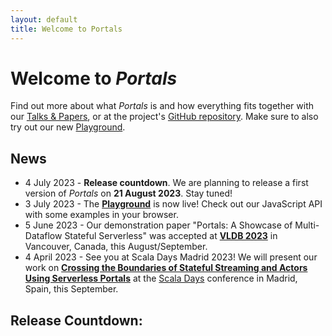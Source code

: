 ```yaml
---
layout: default
title: Welcome to Portals
---
```


# Welcome to *Portals*

Find out more about what *Portals* is and how everything fits together with our [Talks & Papers](/talks-&-papers), or at the project's [GitHub repository](https://github.com/portals-project). Make sure to also try out our new [Playground](https://www.portals-project.org/playground/).

## News

* 4 July 2023 - **Release countdown**. We are planning to release a first version of *Portals* on **21 August 2023**. Stay tuned!
* 3 July 2023 - The **[Playground](https://www.portals-project.org/playground/)** is now live! Check out our JavaScript API with some examples in your browser.
* 5 June 2023 - Our demonstration paper "Portals: A Showcase of Multi-Dataflow Stateful Serverless" was accepted at **[VLDB 2023](https://vldb.org/2023)** in Vancouver, Canada, this August/September.
* 4 April 2023 - See you at Scala Days Madrid 2023! We will present our work on **[Crossing the Boundaries of Stateful Streaming and Actors Using Serverless Portals](https://scaladays.org/madrid-2023/crossing-the-boundaries-of-stateful-streaming-and-actors-using-serverless-portals)** at the [Scala Days](https://scaladays.org/) conference in Madrid, Spain, this September.

<h2>Release Countdown: <span class="portals" id="countdown"></span></h2>

<script>
let date = new Date("Aug 21, 2023").getTime();
let x = setInterval(function() {
  let now = new Date().getTime();
  let diff = date - now;
  let days = Math.floor(diff / (1000 * 60 * 60 * 24));
  let hours = Math.floor((diff % (1000 * 60 * 60 * 24)) / (1000 * 60 * 60));
  let minutes = Math.floor((diff % (1000 * 60 * 60)) / (1000 * 60));
  let seconds = Math.floor((diff % (1000 * 60)) / 1000);
  document.getElementById("countdown").innerHTML = days + "d " + hours + "h "
  + minutes + "m " + seconds + "s ";
}, 1000);
</script>
